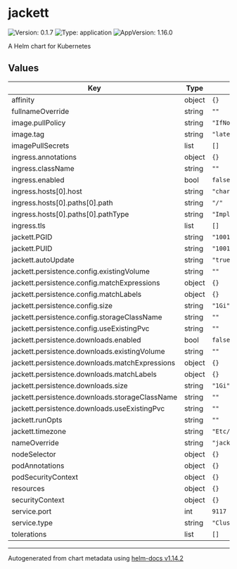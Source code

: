 # jackett

![Version: 0.1.7](https://img.shields.io/badge/Version-0.1.7-informational?style=flat-square) ![Type: application](https://img.shields.io/badge/Type-application-informational?style=flat-square) ![AppVersion: 1.16.0](https://img.shields.io/badge/AppVersion-1.16.0-informational?style=flat-square)

A Helm chart for Kubernetes

## Values

| Key | Type | Default | Description |
|-----|------|---------|-------------|
| affinity | object | `{}` |  |
| fullnameOverride | string | `""` |  |
| image.pullPolicy | string | `"IfNotPresent"` |  |
| image.tag | string | `"latest"` |  |
| imagePullSecrets | list | `[]` |  |
| ingress.annotations | object | `{}` |  |
| ingress.className | string | `""` |  |
| ingress.enabled | bool | `false` |  |
| ingress.hosts[0].host | string | `"chart-example.local"` |  |
| ingress.hosts[0].paths[0].path | string | `"/"` |  |
| ingress.hosts[0].paths[0].pathType | string | `"ImplementationSpecific"` |  |
| ingress.tls | list | `[]` |  |
| jackett.PGID | string | `"1001"` |  |
| jackett.PUID | string | `"1001"` |  |
| jackett.autoUpdate | string | `"true"` |  |
| jackett.persistence.config.existingVolume | string | `""` |  |
| jackett.persistence.config.matchExpressions | object | `{}` |  |
| jackett.persistence.config.matchLabels | object | `{}` |  |
| jackett.persistence.config.size | string | `"1Gi"` |  |
| jackett.persistence.config.storageClassName | string | `""` |  |
| jackett.persistence.config.useExistingPvc | string | `""` |  |
| jackett.persistence.downloads.enabled | bool | `false` |  |
| jackett.persistence.downloads.existingVolume | string | `""` |  |
| jackett.persistence.downloads.matchExpressions | object | `{}` |  |
| jackett.persistence.downloads.matchLabels | object | `{}` |  |
| jackett.persistence.downloads.size | string | `"1Gi"` |  |
| jackett.persistence.downloads.storageClassName | string | `""` |  |
| jackett.persistence.downloads.useExistingPvc | string | `""` |  |
| jackett.runOpts | string | `""` |  |
| jackett.timezone | string | `"Etc/UTC"` |  |
| nameOverride | string | `"jackett"` |  |
| nodeSelector | object | `{}` |  |
| podAnnotations | object | `{}` |  |
| podSecurityContext | object | `{}` |  |
| resources | object | `{}` |  |
| securityContext | object | `{}` |  |
| service.port | int | `9117` |  |
| service.type | string | `"ClusterIP"` |  |
| tolerations | list | `[]` |  |

----------------------------------------------
Autogenerated from chart metadata using [helm-docs v1.14.2](https://github.com/norwoodj/helm-docs/releases/v1.14.2)
